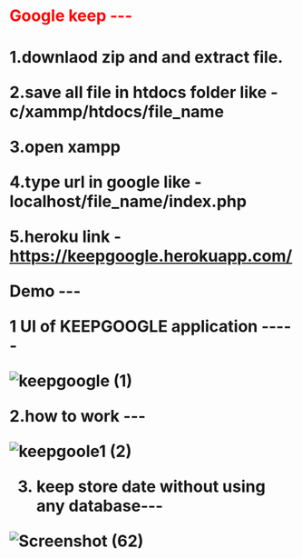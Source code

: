 <h1 style="color:red;">Google keep --- <h1>


1.downlaod zip and and extract file.<br>

2.save all file in htdocs folder like -  c/xammp/htdocs/file_name<br>

3.open xampp <br>

4.type url in google like - localhost/file_name/index.php<br>

5.heroku link - https://keepgoogle.herokuapp.com/<br>
 
 
Demo --- 

1 UI of KEEPGOOGLE application -----

![keepgoogle (1)](https://user-images.githubusercontent.com/77047596/110131197-eb1af400-7def-11eb-8130-7aba9f66fb43.png)


2.how to work ---

![keepgoole1 (2)](https://user-images.githubusercontent.com/77047596/110131294-01c14b00-7df0-11eb-93bf-6ee8e38ab4a4.png)

3. keep store date without using any database---

![Screenshot (62)](https://user-images.githubusercontent.com/77047596/110131337-0dad0d00-7df0-11eb-963a-001c4ceea3c1.png)



